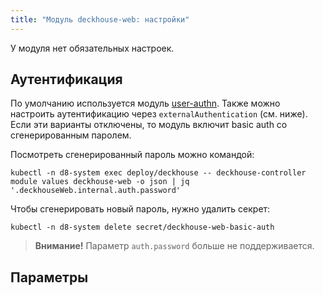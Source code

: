 ```yaml
---
title: "Модуль deckhouse-web: настройки"
---
```


У модуля нет обязательных настроек.

## Аутентификация

По умолчанию используется модуль [user-authn](/documentation/v1/modules/150-user-authn/). Также можно настроить аутентификацию через `externalAuthentication` (см. ниже).
Если эти варианты отключены, то модуль включит basic auth со сгенерированным паролем.

Посмотреть сгенерированный пароль можно командой:

```shell
kubectl -n d8-system exec deploy/deckhouse -- deckhouse-controller module values deckhouse-web -o json | jq '.deckhouseWeb.internal.auth.password'
```

Чтобы сгенерировать новый пароль, нужно удалить секрет:

```shell
kubectl -n d8-system delete secret/deckhouse-web-basic-auth
```

> **Внимание!** Параметр `auth.password` больше не поддерживается.

## Параметры

<!-- SCHEMA -->
